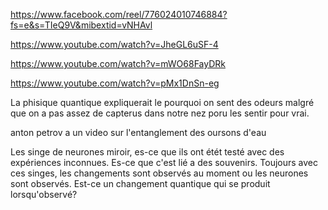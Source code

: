 https://www.facebook.com/reel/776024010746884?fs=e&s=TIeQ9V&mibextid=vNHAvl

https://www.youtube.com/watch?v=JheGL6uSF-4

https://www.youtube.com/watch?v=mWO68FayDRk

https://www.youtube.com/watch?v=pMx1DnSn-eg

La phisique quantique expliquerait le pourquoi on sent des odeurs malgré que on a pas assez de capterus dans notre nez poru les sentir pour vrai. 


anton petrov a un video sur l'entanglement des oursons d'eau


Les singe de neurones miroir, es-ce que ils ont étét testé avec des expériences inconnues. Es-ce que c'est lié a des souvenirs. 
Toujours avec ces singes, les changements sont observés au moment ou les neurones sont observés. Est-ce un changement quantique qui se produit lorsqu'observé?


